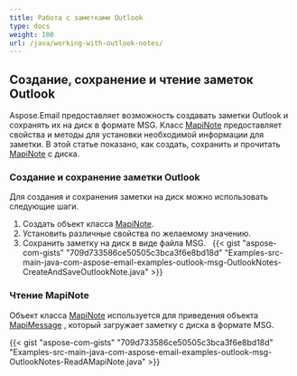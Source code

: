 ```yaml
---
title: Работа с заметками Outlook
type: docs
weight: 100
url: /java/working-with-outlook-notes/
---
```


## **Создание, сохранение и чтение заметок Outlook**

Aspose.Email предоставляет возможность создавать заметки Outlook и сохранять их на диск в формате MSG. Класс [MapiNote](https://reference.aspose.com/email/java/com.aspose.email/mapinote/) предоставляет свойства и методы для установки необходимой информации для заметки. В этой статье показано, как создать, сохранить и прочитать [MapiNote](https://reference.aspose.com/email/java/com.aspose.email/mapinote/) с диска.

### **Создание и сохранение заметки Outlook**

Для создания и сохранения заметки на диск можно использовать следующие шаги.

1. Создать объект класса [MapiNote](https://reference.aspose.com/email/java/com.aspose.email/mapinote/).
1. Установить различные свойства по желаемому значению.
1. Сохранить заметку на диск в виде файла MSG.
 
{{< gist "aspose-com-gists" "709d733586ce50505c3bca3f6e8bd18d" "Examples-src-main-java-com-aspose-email-examples-outlook-msg-OutlookNotes-CreateAndSaveOutlookNote.java" >}}

### **Чтение MapiNote**

Объект класса [MapiNote](https://reference.aspose.com/email/java/com.aspose.email/mapinote/) используется для приведения объекта [MapiMessage](https://reference.aspose.com/email/java/com.aspose.email/mapimessage/) , который загружает заметку с диска в формате MSG.

{{< gist "aspose-com-gists" "709d733586ce50505c3bca3f6e8bd18d" "Examples-src-main-java-com-aspose-email-examples-outlook-msg-OutlookNotes-ReadAMapiNote.java" >}}